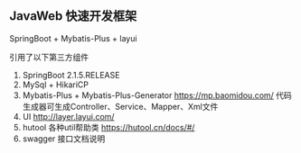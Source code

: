 
## JavaWeb 快速开发框架

SpringBoot + Mybatis-Plus + layui

引用了以下第三方组件
 1. SpringBoot 2.1.5.RELEASE
 2. MySql + HikariCP
 3. Mybatis-Plus + Mybatis-Plus-Generator https://mp.baomidou.com/  代码生成器可生成Controller、Service、Mapper、Xml文件
 4. UI http://layer.layui.com/
 5. hutool 各种util帮助类 https://hutool.cn/docs/#/
 6. swagger 接口文档说明
 
 
 
 